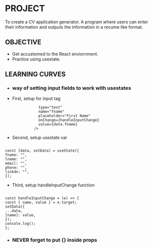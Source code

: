 # PROJECT

To create a CV application generator. A program where users can enter their information and outputs the information in a recume like format.

## OBJECTIVE

- Get accustomed to the React enviornment.
- Practice using usestate.

## LEARNING CURVES

- ### way of setting input fields to work with usestates

* First, setup for input tag

  ```<input
              type="text"
              name="fname"
              placeholder="First Name"
              onChange={handleInputChange}
              value={data.fname}
            />
  ```

* Second, setup usestate var

```

const [data, setData] = useState({
fname: "",
lname: "",
email: "",
phone: "",
linkdn: "",
});

```

- Third, setup handleInputChange function

```

const handleInputChange = (e) => {
const { name, value } = e.target;
setData({
...data,
[name]: value,
});
console.log();
};
```





* ### NEVER forget to put {} inside props
